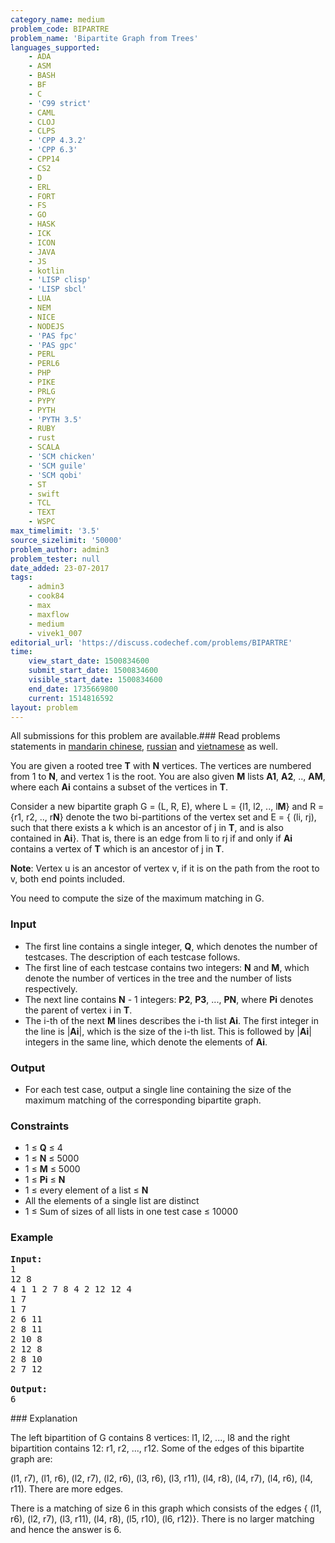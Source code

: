 ```yaml
---
category_name: medium
problem_code: BIPARTRE
problem_name: 'Bipartite Graph from Trees'
languages_supported:
    - ADA
    - ASM
    - BASH
    - BF
    - C
    - 'C99 strict'
    - CAML
    - CLOJ
    - CLPS
    - 'CPP 4.3.2'
    - 'CPP 6.3'
    - CPP14
    - CS2
    - D
    - ERL
    - FORT
    - FS
    - GO
    - HASK
    - ICK
    - ICON
    - JAVA
    - JS
    - kotlin
    - 'LISP clisp'
    - 'LISP sbcl'
    - LUA
    - NEM
    - NICE
    - NODEJS
    - 'PAS fpc'
    - 'PAS gpc'
    - PERL
    - PERL6
    - PHP
    - PIKE
    - PRLG
    - PYPY
    - PYTH
    - 'PYTH 3.5'
    - RUBY
    - rust
    - SCALA
    - 'SCM chicken'
    - 'SCM guile'
    - 'SCM qobi'
    - ST
    - swift
    - TCL
    - TEXT
    - WSPC
max_timelimit: '3.5'
source_sizelimit: '50000'
problem_author: admin3
problem_tester: null
date_added: 23-07-2017
tags:
    - admin3
    - cook84
    - max
    - maxflow
    - medium
    - vivek1_007
editorial_url: 'https://discuss.codechef.com/problems/BIPARTRE'
time:
    view_start_date: 1500834600
    submit_start_date: 1500834600
    visible_start_date: 1500834600
    end_date: 1735669800
    current: 1514816592
layout: problem
---
```

All submissions for this problem are available.### Read problems statements in [mandarin chinese](http://www.codechef.com/download/translated/COOK84/mandarin/BIPARTRE.pdf), [russian](http://www.codechef.com/download/translated/COOK84/russian/BIPARTRE.pdf) and [vietnamese](http://www.codechef.com/download/translated/COOK84/vietnamese/BIPARTRE.pdf) as well.

You are given a rooted tree **T** with **N** vertices. The vertices are numbered from 1 to **N**, and vertex 1 is the root. You are also given **M** lists **A1**, **A2**, .., **AM**, where each **Ai** contains a subset of the vertices in **T**.

Consider a new bipartite graph G = (L, R, E), where L = {l1, l2, .., l**M**} and R = {r1, r2, .., r**N**} denote the two bi-partitions of the vertex set and E = { (li, rj), such that there exists a k which is an ancestor of j in **T**, and is also contained in **Ai**}. That is, there is an edge from li to rj if and only if **Ai** contains a vertex of **T** which is an ancestor of j in **T**.

**Note**: Vertex u is an ancestor of vertex v, if it is on the path from the root to v, both end points included.

You need to compute the size of the maximum matching in G.

### Input

- The first line contains a single integer, **Q**, which denotes the number of testcases. The description of each testcase follows.
- The first line of each testcase contains two integers: **N** and **M**, which denote the number of vertices in the tree and the number of lists respectively.
- The next line contains **N** - 1 integers: **P2**, **P3**, ..., **PN**, where **Pi** denotes the parent of vertex i in **T**.
- The i-th of the next **M** lines describes the i-th list **Ai**. The first integer in the line is |**Ai**|, which is the size of the i-th list. This is followed by |**Ai**| integers in the same line, which denote the elements of **Ai**.

### Output

- For each test case, output a single line containing the size of the maximum matching of the corresponding bipartite graph.

### Constraints

- 1 ≤ **Q** ≤ 4
- 1 ≤ **N** ≤ 5000
- 1 ≤ **M** ≤ 5000
- 1 ≤ **Pi** ≤ **N**
- 1 ≤ every element of a list ≤ **N**
- All the elements of a single list are distinct
- 1 ≤ Sum of sizes of all lists in one test case ≤ 10000

### Example

<pre><b>Input:</b>
1
12 8
4 1 1 2 7 8 4 2 12 12 4
1 7
1 7
2 6 11
2 8 11
2 10 8
2 12 8
2 8 10
2 7 12

<b>Output:</b>
6
</pre>### Explanation

The left bipartition of G contains 8 vertices: l1, l2, ..., l8 and the right bipartition contains 12: r1, r2, ..., r12. Some of the edges of this bipartite graph are:

(l1, r7), (l1, r6), (l2, r7), (l2, r6), (l3, r6), (l3, r11), (l4, r8), (l4, r7), (l4, r6), (l4, r11). There are more edges.

There is a matching of size 6 in this graph which consists of the edges { (l1, r6), (l2, r7), (l3, r11), (l4, r8), (l5, r10), (l6, r12)}. There is no larger matching and hence the answer is 6.
